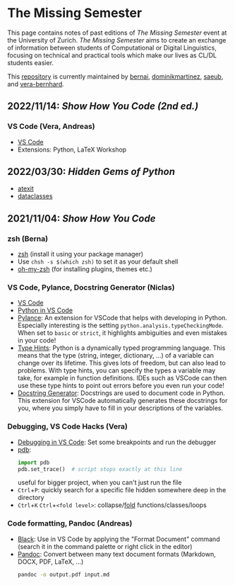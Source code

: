 # The Missing Semester

This page contains notes of past editions of *The Missing Semester* event at the University of Zurich. *The Missing Semester* aims to create an exchange of information between students of Computational or Digital Linguistics, focusing on technical and practical tools which make our lives as CL/DL students easier.

This [repository](https://github.com/saeub/missing-semester/) is currently maintained by [bernai](https://github.com/bernai/), [dominikmartinez](https://github.com/dominikmartinez/), [saeub](https://github.com/saeub/), and [vera-bernhard](https://github.com/vera-bernhard/).

## 2022/11/14: *Show How You Code (2nd ed.)*

### VS Code (Vera, Andreas)

- [VS Code](https://code.visualstudio.com/)
- Extensions: Python, LaTeX Workshop

## 2022/03/30: *Hidden Gems of Python*

- [atexit](https://docs.python.org/3/library/atexit.html)
- [dataclasses](https://docs.python.org/3/library/dataclasses.html)

## 2021/11/04: *Show How You Code*

### zsh (Berna)

- [zsh](https://www.zsh.org/) (install it using your package manager)
- Use `chsh -s $(which zsh)` to set it as your default shell
- [oh-my-zsh](https://ohmyz.sh/) (for installing plugins, themes etc.)

### VS Code, Pylance, Docstring Generator (Niclas)

- [VS Code](https://code.visualstudio.com/)
- [Python in VS Code](https://code.visualstudio.com/docs/python/python-tutorial)
- [Pylance](https://marketplace.visualstudio.com/items?itemName=ms-python.vscode-pylance): An extension for VSCode that helps with developing in Python. Especially interesting is the setting `python.analysis.typeCheckingMode`. When set to `basic` or `strict`, it highlights ambiguities and even mistakes in your code!
- [Type Hints](https://realpython.com/python-type-checking/): Python is a dynamically typed programming language. This means that the type (string, integer, dictionary, ...) of a variable can change over its lifetime. This gives lots of freedom, but can also lead to problems. With type hints, you can specify the types a variable may take, for example in function definitions. IDEs such as VSCode can then use these type hints to point out errors before you even run your code!
- [Docstring Generator](https://marketplace.visualstudio.com/items?itemName=njpwerner.autodocstring): Docstrings are used to document code in Python. This extension for VSCode automatically generates these docstrings for you, where you simply have to fill in your descriptions of the variables.

### Debugging, VS Code Hacks (Vera)

- [Debugging in VS Code](https://code.visualstudio.com/docs/editor/debugging): Set some breakpoints and run the debugger
- [pdb](https://docs.python.org/3/library/pdb.html):
  ```py
  import pdb
  pdb.set_trace()  # script stops exactly at this line
  ```
  useful for bigger project, when you can't just run the file
- `Ctrl`+`P`: quickly search for a specific file hidden somewhere deep in the directory
- `Ctrl`+`K` `Ctrl`+`<fold level>`: collapse/[fold](https://code.visualstudio.com/docs/editor/codebasics#_folding) functions/classes/loops

### Code formatting, Pandoc (Andreas)

- [Black](https://black.readthedocs.io/en/stable/): Use in VS Code by applying the "Format Document" command (search it in the command palette or right click in the editor)
- [Pandoc](https://pandoc.org/): Convert between many text document formats (Markdown, DOCX, PDF, LaTeX, ...)
  ```bash
  pandoc -o output.pdf input.md
  ```
